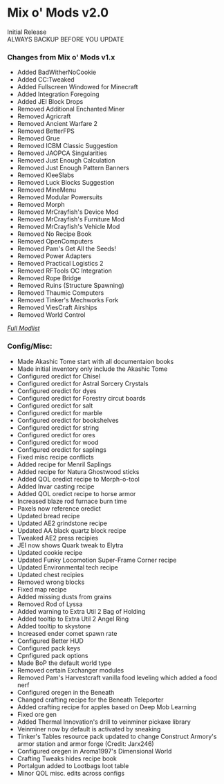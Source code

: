 # Mix o' Mods v2.0
Initial Release  
ALWAYS BACKUP BEFORE YOU UPDATE   
  
  
### Changes from Mix o' Mods v1.x
+ Added BadWitherNoCookie
+ Added CC:Tweaked
+ Added Fullscreen Windowed for Minecraft
+ Added Integration Foregoing
+ Added JEI Block Drops
+ Removed Additional Enchanted Miner
+ Removed Agricraft
+ Removed Ancient Warfare 2
+ Removed BetterFPS
+ Removed Grue
+ Removed ICBM Classic Suggestion
+ Removed JAOPCA Singularities
+ Removed Just Enough Calculation
+ Removed Just Enough Pattern Banners
+ Removed KleeSlabs
+ Removed Luck Blocks Suggestion
+ Removed MineMenu
+ Removed Modular Powersuits
+ Removed Morph
+ Removed MrCrayfish's Device Mod
+ Removed MrCrayfish's Furniture Mod
+ Removed MrCrayfish's Vehicle Mod
+ Removed No Recipe Book
+ Removed OpenComputers
+ Removed Pam's Get All the Seeds!
+ Removed Power Adapters
+ Removed Practical Logistics 2
+ Removed RFTools OC Integration
+ Removed Rope Bridge
+ Removed Ruins (Structure Spawning)
+ Removed Thaumic Computers
+ Removed Tinker's Mechworks Fork
+ Removed ViesCraft Airships
+ Removed World Control

*[Full Modlist](https://docs.google.com/spreadsheets/d/1tRUqneTiYJFufnSGGCGypk6drw9T70atX_EO47BeuM0/edit?usp=sharing)*  
  
  
### Config/Misc:  
+ Made Akashic Tome start with all documentaion books
+ Made initial inventory only include the Akashic Tome
+ Configured oredict for Chisel
+ Configured oredict for Astral Sorcery Crystals
+ Configured oredict for dyes
+ Configured oredict for Forestry circut boards
+ Configured oredict for salt
+ Configured oredict for marble
+ Configured oredict for bookshelves
+ Configured oredict for string
+ Configured oredict for ores
+ Configured oredict for wood
+ Configured oredict for saplings
+ Fixed misc recipe conflicts
+ Added recipe for Menril Saplings
+ Added recipe for Natura Ghostwood sticks
+ Added QOL oredict recipe to Morph-o-tool
+ Added Invar casting recipe
+ Added QOL oredict recipe to horse armor
+ Increased blaze rod furnace burn time
+ Paxels now reference oredict
+ Updated bread recipe
+ Updated AE2 grindstone recipe
+ Updated AA black quartz block recipe
+ Tweaked AE2 press recipies
+ JEI now shows Quark tweak to Elytra
+ Updated cookie recipe
+ Updated Funky Locomotion Super-Frame Corner recipe
+ Updated Environmental tech recipe
+ Updated chest recipies
+ Removed wrong blocks
+ Fixed map recipe
+ Added missing dusts from grains
+ Removed Rod of Lyssa
+ Added warning to Extra Util 2 Bag of Holding
+ Added tooltip to Extra Util 2 Angel Ring
+ Added tooltip to skystone
+ Increased ender comet spawn rate
+ Configured Better HUD
+ Configured pack keys
+ Cpnfigured pack options
+ Made BoP the default world type
+ Removed certain Exchanger modules
+ Removed Pam's Harvestcraft vanilla food leveling which added a food nerf
+ Configured oregen in the Beneath
+ Changed crafting recipe for the Beneath Teleporter
+ Added crafting recipe for apples based on Deep Mob Learning
+ Fixed ore gen
+ Added Thermal Innovation's drill to veinminer pickaxe library
+ Veinminer now by default is activated by sneaking
+ Tinker's Tables resource pack updated to change Construct Armory's armor station and armor forge (Credit: Jarx246)
+ Configured oregen in Aroma1997's Dimensional World
+ Crafting Tweaks hides recipe book
+ Portalgun added to Lootbags loot table
+ Minor QOL misc. edits across configs
